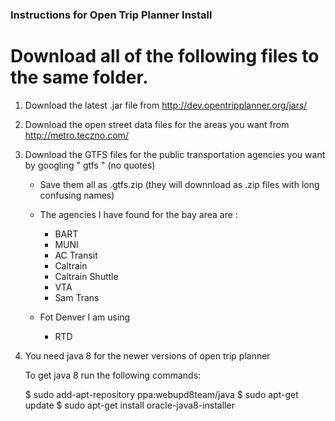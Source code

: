 ### Instructions for Open Trip Planner Install



# Download all of the following files to the same folder.

1. Download the latest .jar file from http://dev.opentripplanner.org/jars/

2. Download the open street data files for the areas you want from http://metro.teczno.com/

3. Download the GTFS files for the public transportation agencies you want by googling " <agency name> gtfs " (no quotes)
	- Save them all as <name of your choice>.gtfs.zip 
	(they will downnload as .zip files with long confusing names)


	- The agencies I have found for the bay area are : 
		* BART
		* MUNI
		* AC Transit
		* Caltrain
		* Caltrain Shuttle
		* VTA
		* Sam Trans 

	- Fot Denver I am using 
		* RTD


4. You need java 8 for the newer versions of open trip planner

	To get java 8 run the following commands:

	$ sudo add-apt-repository ppa:webupd8team/java
	$ sudo apt-get update
	$ sudo apt-get install oracle-java8-installer